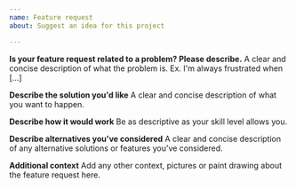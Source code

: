 ```yaml
---
name: Feature request
about: Suggest an idea for this project

---
```


**Is your feature request related to a problem? Please describe.**
A clear and concise description of what the problem is. Ex. I'm always frustrated when [...]

**Describe the solution you'd like**
A clear and concise description of what you want to happen.

**Describe how it would work**
Be as descriptive as your skill level allows you.

**Describe alternatives you've considered**
A clear and concise description of any alternative solutions or features you've considered.

**Additional context**
Add any other context, pictures or paint drawing about the feature request here.
